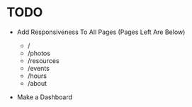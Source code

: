 # TODO

- Add Responsiveness To All Pages (Pages Left Are Below)
  - /
  - /photos
  - /resources
  - /events
  - /hours
  - /about

- Make a Dashboard
